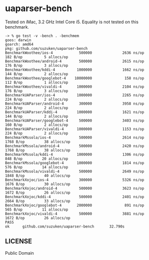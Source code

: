 # uaparser-bench

Tested on iMac, 3.2 GHz Intel Core i5. Equality is not tested on this benchmark.

    -> % go test -v -bench . -benchmem
    goos: darwin
    goarch: amd64
    pkg: github.com/suzuken/uaparser-bench
    BenchmarkWoothee/ios-4            500000              2636 ns/op             182 B/op          5 allocs/op
    BenchmarkWoothee/android-4        500000              2615 ns/op             176 B/op          3 allocs/op
    BenchmarkWoothee/kddi-4          1000000              1662 ns/op             144 B/op          2 allocs/op
    BenchmarkWoothee/googlebot-4    10000000               158 ns/op             112 B/op          1 allocs/op
    BenchmarkWoothee/vivaldi-4       1000000              2104 ns/op             176 B/op          3 allocs/op
    BenchmarkUAParser/ios-4          1000000              2265 ns/op             224 B/op          2 allocs/op
    BenchmarkUAParser/android-4       300000              3958 ns/op             224 B/op          2 allocs/op
    BenchmarkUAParser/kddi-4         1000000              1621 ns/op             144 B/op          2 allocs/op
    BenchmarkUAParser/googlebot-4     500000              3403 ns/op             160 B/op          2 allocs/op
    BenchmarkUAParser/vivaldi-4      1000000              1153 ns/op             224 B/op          2 allocs/op
    BenchmarkMssola/ios-4             500000              2614 ns/op            1768 B/op         38 allocs/op
    BenchmarkMssola/android-4         500000              2420 ns/op            1768 B/op         38 allocs/op
    BenchmarkMssola/kddi-4           1000000              1306 ns/op             848 B/op         20 allocs/op
    BenchmarkMssola/googlebot-4      1000000              1814 ns/op             576 B/op         14 allocs/op
    BenchmarkMssola/vivaldi-4         500000              2649 ns/op            1848 B/op         40 allocs/op
    BenchmarkXojoc/ios-4              300000              5326 ns/op            1676 B/op         30 allocs/op
    BenchmarkXojoc/android-4          500000              3623 ns/op            1672 B/op         26 allocs/op
    BenchmarkXojoc/kddi-4             500000              2401 ns/op            2664 B/op         33 allocs/op
    BenchmarkXojoc/googlebot-4       2000000               891 ns/op             565 B/op         11 allocs/op
    BenchmarkXojoc/vivaldi-4          500000              3881 ns/op            1672 B/op         26 allocs/op
    PASS
    ok      github.com/suzuken/uaparser-bench       32.790s


## LICENSE

Public Domain
